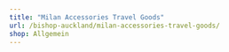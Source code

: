 ```yaml
---
title: "Milan Accessories Travel Goods"
url: /bishop-auckland/milan-accessories-travel-goods/
shop: Allgemein
---
```

